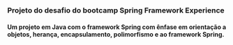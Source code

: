 <h3>Projeto do desafio do bootcamp Spring Framework Experience</h3>
<h4>Um projeto em Java com o framework Spring com ênfase em orientação a objetos, herança, encapsulamento, polimorfismo e ao framework Spring.</h4>